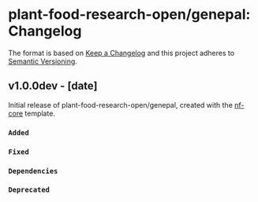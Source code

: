 # plant-food-research-open/genepal: Changelog

The format is based on [Keep a Changelog](https://keepachangelog.com/en/1.0.0/)
and this project adheres to [Semantic Versioning](https://semver.org/spec/v2.0.0.html).

## v1.0.0dev - [date]

Initial release of plant-food-research-open/genepal, created with the [nf-core](https://nf-co.re/) template.

### `Added`

### `Fixed`

### `Dependencies`

### `Deprecated`
